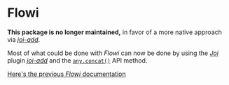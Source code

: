 # Flowi

**This package is no longer maintained,** in favor of a more native approach via [*joi-add*](https://www.npmjs.com/package/joi-add).

Most of what could be done with *Flowi* can now be done by using the [*Joi*](https://github.com/hapijs/joi/) plugin [*joi-add*](https://www.npmjs.com/package/joi-add) and the [`any.concat()`](https://github.com/hapijs/joi/blob/master/API.md#anyconcatschema) API method.

[Here's the previous *Flowi* documentation](https://github.com/rafamel/flowi/blob/master/documentation.md)
